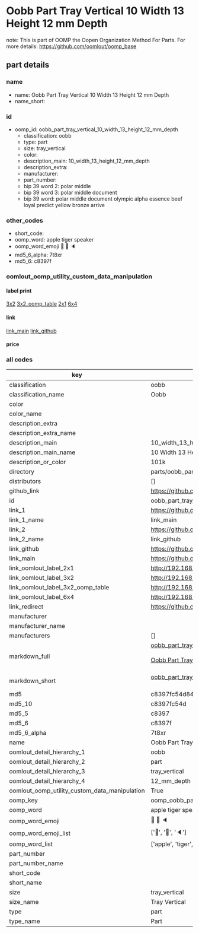 # Oobb Part Tray Vertical 10 Width 13 Height 12 mm Depth  

note: This is part of OOMP the Oopen Organization Method For Parts. For more details: https://github.com/oomlout/oomp_base

##  part details
  







### name
* name: Oobb Part Tray Vertical 10 Width 13 Height 12 mm Depth
* name_short: 
### id
* oomp_id: oobb_part_tray_vertical_10_width_13_height_12_mm_depth
  * classification: oobb
  * type: part
  * size: tray_vertical
  * color: 
  * description_main: 10_width_13_height_12_mm_depth
  * description_extra: 
  * manufacturer: 
  * part_number: 
  * bip 39 word 2: polar middle
  * bip 39 word 3: polar middle document
  * bip 39 word: polar middle document olympic alpha essence beef loyal predict yellow bronze arrive

### other_codes
* short_code: 
* oomp_word: apple tiger speaker
* oomp_word_emoji :apple: :tiger: :speaker:
* md5_6_alpha: 7t8xr
* md5_6: c8397f






### oomlout_oomp_utility_custom_data_manipulation
#### label print
[3x2](http://192.168.1.245:1112/?label=oomp%207t8xr)
[3x2_oomp_table](http://192.168.1.108:1112/?label=oomp%207t8xr)
[2x1](http://192.168.1.242:1112/?label=oomp%207t8xr)
[6x4](http://192.168.1.55:1112/?label=oomp%207t8xr)    

#### link

[link_main](https://github.com/oomlout/oomlout_oomp_version_1_messy/tree/main/parts/oobb_part_tray_vertical_10_width_13_height_12_mm_depth) [link_github](https://github.com/oomlout/oomlout_oomp_version_1_messy/tree/main/parts/oobb_part_tray_vertical_10_width_13_height_12_mm_depth)                             

#### price







### all codes 
| key | value |  
| --- | --- |  
| classification | oobb |  
| classification_name | Oobb |  
| color |  |  
| color_name |  |  
| description_extra |  |  
| description_extra_name |  |  
| description_main | 10_width_13_height_12_mm_depth |  
| description_main_name | 10 Width 13 Height 12 mm Depth |  
| description_or_color | 101k |  
| directory | parts/oobb_part_tray_vertical_10_width_13_height_12_mm_depth |  
| distributors | [] |  
| github_link | https://github.com/oomlout/oomlout_oomp_part_src/tree/main/parts/oobb_part_tray_vertical_10_width_13_height_12_mm_depth |  
| id | oobb_part_tray_vertical_10_width_13_height_12_mm_depth |  
| link_1 | https://github.com/oomlout/oomlout_oomp_version_1_messy/tree/main/parts/oobb_part_tray_vertical_10_width_13_height_12_mm_depth |  
| link_1_name | link_main |  
| link_2 | https://github.com/oomlout/oomlout_oomp_version_1_messy/tree/main/parts/oobb_part_tray_vertical_10_width_13_height_12_mm_depth |  
| link_2_name | link_github |  
| link_github | https://github.com/oomlout/oomlout_oomp_version_1_messy/tree/main/parts/oobb_part_tray_vertical_10_width_13_height_12_mm_depth |  
| link_main | https://github.com/oomlout/oomlout_oomp_version_1_messy/tree/main/parts/oobb_part_tray_vertical_10_width_13_height_12_mm_depth |  
| link_oomlout_label_2x1 | http://192.168.1.242:1112/?label=oomp%207t8xr |  
| link_oomlout_label_3x2 | http://192.168.1.245:1112/?label=oomp%207t8xr |  
| link_oomlout_label_3x2_oomp_table | http://192.168.1.108:1112/?label=oomp%207t8xr |  
| link_oomlout_label_6x4 | http://192.168.1.55:1112/?label=oomp%207t8xr |  
| link_redirect | https://github.com/oomlout/oomlout_oomp_version_1_messy/tree/main/parts/oobb_part_tray_vertical_10_width_13_height_12_mm_depth |  
| manufacturer |  |  
| manufacturer_name |  |  
| manufacturers | [] |  
| markdown_full | [oobb_part_tray_vertical_10_width_13_height_12_mm_depth](none)<br>[](none)<br>[Oobb Part Tray Vertical 10 Width 13 Height 12 Mm Depth](none)<br><br> |  
| markdown_short | [oobb_part_tray_vertical_10_width_13_height_12_mm_depth](none)<br><br> |  
| md5 | c8397fc54d848281350389a480e3153b |  
| md5_10 | c8397fc54d |  
| md5_5 | c8397 |  
| md5_6 | c8397f |  
| md5_6_alpha | 7t8xr |  
| name | Oobb Part Tray Vertical 10 Width 13 Height 12 mm Depth |  
| oomlout_detail_hierarchy_1 | oobb |  
| oomlout_detail_hierarchy_2 | part |  
| oomlout_detail_hierarchy_3 | tray_vertical |  
| oomlout_detail_hierarchy_4 | 12_mm_depth |  
| oomlout_oomp_utility_custom_data_manipulation | True |  
| oomp_key | oomp_oobb_part_tray_vertical_10_width_13_height_12_mm_depth |  
| oomp_word | apple tiger speaker |  
| oomp_word_emoji | :apple: :tiger: :speaker: |  
| oomp_word_emoji_list | [':apple:', ':tiger:', ':speaker:'] |  
| oomp_word_list | ['apple', 'tiger', 'speaker'] |  
| part_number |  |  
| part_number_name |  |  
| short_code |  |  
| short_name |  |  
| size | tray_vertical |  
| size_name | Tray Vertical |  
| type | part |  
| type_name | Part |  
